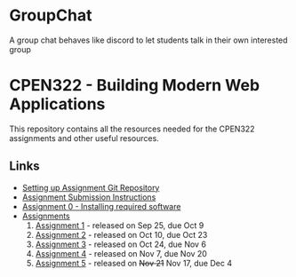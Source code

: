 # GroupChat
A group chat behaves like discord to let students talk in their own interested group

# CPEN322 - Building Modern Web Applications

This repository contains all the resources needed for the CPEN322 assignments and other useful resources.

## Links

* [Setting up Assignment Git Repository](assignments/setup.md)
* [Assignment Submission Instructions](assignments/canvas-submission.md)
* [Assignment 0 - Installing required software](assignments/assignment-0.md)
* [Assignments](assignments)
    1. [Assignment 1](assignments/assignment-1.md) - released on Sep 25, due Oct 9
    2. [Assignment 2](assignments/assignment-2.md) - released on Oct 10, due Oct 23
    3. [Assignment 3](assignments/assignment-3.md) - released on Oct 24, due Nov 6
    4. [Assignment 4](assignments/assignment-4.md) - released on Nov 7, due Nov 20
    5. [Assignment 5](assignments/assignment-5.md) - released on ~~Nov 21~~ Nov 17, due Dec 4
